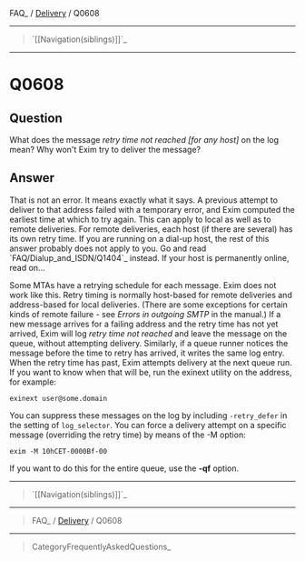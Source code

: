 FAQ\_ / [Delivery](FAQ/Delivery) / Q0608

* * * * *

> \`[[Navigation(siblings)]]\`\_

* * * * *

Q0608
=====

Question
--------

What does the message *retry time not reached [for any host]* on the log
mean? Why won't Exim try to deliver the message?

Answer
------

That is not an error. It means exactly what it says. A previous attempt
to deliver to that address failed with a temporary error, and Exim
computed the earliest time at which to try again. This can apply to
local as well as to remote deliveries. For remote deliveries, each host
(if there are several) has its own retry time. If you are running on a
dial-up host, the rest of this answer probably does not apply to you. Go
and read \`FAQ/Dialup\_and\_ISDN/Q1404\`\_ instead. If your host is
permanently online, read on...

Some MTAs have a retrying schedule for each message. Exim does not work
like this. Retry timing is normally host-based for remote deliveries and
address-based for local deliveries. (There are some exceptions for
certain kinds of remote failure - see *Errors in outgoing SMTP* in the
manual.) If a new message arrives for a failing address and the retry
time has not yet arrived, Exim will log *retry time not reached* and
leave the message on the queue, without attempting delivery. Similarly,
if a queue runner notices the message before the time to retry has
arrived, it writes the same log entry. When the retry time has past,
Exim attempts delivery at the next queue run. If you want to know when
that will be, run the exinext utility on the address, for example:

    exinext user@some.domain

You can suppress these messages on the log by including `-retry_defer`
in the setting of `log_selector`. You can force a delivery attempt on a
specific message (overriding the retry time) by means of the -M option:

    exim -M 10hCET-0000Bf-00

If you want to do this for the entire queue, use the **-qf** option.

* * * * *

> \`[[Navigation(siblings)]]\`\_

* * * * *

> FAQ\_ / [Delivery](FAQ/Delivery) / Q0608

* * * * *

> CategoryFrequentlyAskedQuestions\_
